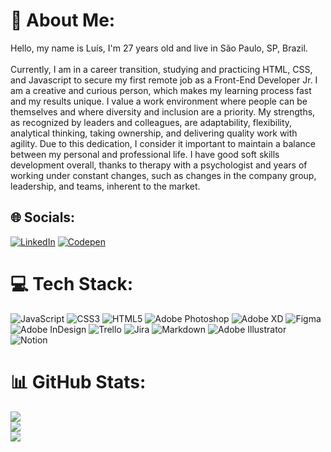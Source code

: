 # 💫 About Me:
Hello, my name is Luís, I'm 27 years old and live in São Paulo, SP, Brazil.<br><br>Currently, I am in a career transition, studying and practicing HTML, CSS, and Javascript to secure my first remote job as a Front-End Developer Jr. I am a creative and curious person, which makes my learning process fast and my results unique. I value a work environment where people can be themselves and where diversity and inclusion are a priority. My strengths, as recognized by leaders and colleagues, are adaptability, flexibility, analytical thinking, taking ownership, and delivering quality work with agility. Due to this dedication, I consider it important to maintain a balance between my personal and professional life. I have good soft skills development overall, thanks to therapy with a psychologist and years of working under constant changes, such as changes in the company group, leadership, and teams, inherent to the market.

## 🌐 Socials:
[![LinkedIn](https://img.shields.io/badge/LinkedIn-%230077B5.svg?style=for-the-badge&logo=linkedin&logoColor=white)](https://linkedin.com/in/https://www.linkedin.com/in/lu%C3%ADs-felipe-ogawa/) [![Codepen](https://img.shields.io/badge/Codepen-000000?style=for-the-badge&logo=codepen&logoColor=white)](https://codepen.io/https://codepen.io/lfogawa) 

# 💻 Tech Stack:
![JavaScript](https://img.shields.io/badge/javascript-%23323330.svg?style=for-the-badge&logo=javascript&logoColor=%23F7DF1E) ![CSS3](https://img.shields.io/badge/css3-%231572B6.svg?style=for-the-badge&logo=css3&logoColor=white) ![HTML5](https://img.shields.io/badge/html5-%23E34F26.svg?style=for-the-badge&logo=html5&logoColor=white) ![Adobe Photoshop](https://img.shields.io/badge/adobephotoshop-%2331A8FF.svg?style=for-the-badge&logo=adobephotoshop&logoColor=white) ![Adobe XD](https://img.shields.io/badge/Adobe%20XD-470137?style=for-the-badge&logo=Adobe%20XD&logoColor=#FF61F6) 	![Figma](https://img.shields.io/badge/figma-%23F24E1E.svg?style=for-the-badge&logo=figma&logoColor=white) ![Adobe InDesign](https://img.shields.io/badge/Adobe%20InDesign-49021F?style=for-the-badge&logo=adobeindesign&logoColor=white) ![Trello](https://img.shields.io/badge/Trello-%23026AA7.svg?style=for-the-badge&logo=Trello&logoColor=white) ![Jira](https://img.shields.io/badge/jira-%230A0FFF.svg?style=for-the-badge&logo=jira&logoColor=white) ![Markdown](https://img.shields.io/badge/markdown-%23000000.svg?style=for-the-badge&logo=markdown&logoColor=white) ![Adobe Illustrator](https://img.shields.io/badge/adobeillustrator-%23FF9A00.svg?style=for-the-badge&logo=adobeillustrator&logoColor=white) ![Notion](https://img.shields.io/badge/Notion-%23000000.svg?style=for-the-badge&logo=notion&logoColor=white)
# 📊 GitHub Stats:
![](https://github-readme-stats.vercel.app/api?username=lfogawa&theme=dark&hide_border=false&include_all_commits=true&count_private=false)<br/>
![](https://github-readme-streak-stats.herokuapp.com/?user=lfogawa&theme=dark&hide_border=false)<br/>
![](https://github-readme-stats.vercel.app/api/top-langs/?username=lfogawa&theme=dark&hide_border=false&include_all_commits=true&count_private=false&layout=compact)

<!-- Proudly created with GPRM ( https://gprm.itsvg.in ) -->
